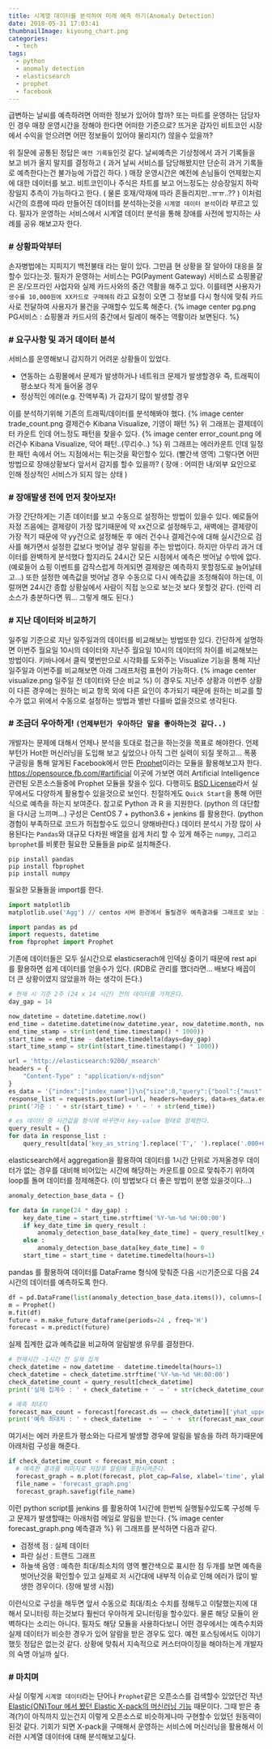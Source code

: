 ```yaml
---
title: 시계열 데이터를 분석하여 미래 예측 하기(Anomaly Detection)
date: 2018-05-31 17:03:41
thumbnailImage: kiyoung_chart.png
categories:
  - tech
tags: 
  - python
  - anomaly detection
  - elasticsearch
  - prophet
  - facebook
---
```


급변하는 날씨를 예측하려면 어떠한 정보가 있어야 할까?
또는 마트를 운영하는 담당자인 경우 매장 운영시간을 정해야 한다면 어떠한 기준으로?
뜨거운 감자인 비트코인 시장에서 수익을 얻으려면 어떤 정보들이 있어야 물리지(?) 않을수 있을까?
 <!--more --> 
위 질문에 공통된 정답은 `예전 기록들`인것 같다. 날씨예측은 기상청에서 과거 기록들을 보고 비가 올지 말지를 결정하고 ( 과거 날씨 서비스를 담당해봤지만 단순히 과거 기록들로 예측한다는건 불가능에 가깝긴 하다. ) 매장 운영시간은 예전에 손님들이 언제왔는지에 대한 데이터를 보고. 비트코인이나 주식은 차트를 보고 어느정도는 상승장일지 하락장일지 추측이 가능하다고 한다. ( 물론 호재/악재에 따라 흔들리지만..ㅠㅠ..?? )
이처럼 시간의 흐름에 따라 만들어진 데이터를 분석하는것을 `시계열 데이터 분석`이라 부르고 있다. 필자가 운영하는 서비스에서 시계열 데이터 분석을 통해 장애를 사전에 방지하는 사례를 공유 해보고자 한다.

### # 상황파악부터
손자병법에는 지피지기 백전불태 라는 말이 있다. 그만큼 현 상황을 잘 알아야 대응을 잘할수 있다는것. 필자가 운영하는 서비스는 PG(Payment Gateway) 서비스로 쇼핑몰같은 온/오프라인 사업자와 실제 카드사와의 중간 역활을 해주고 있다. 이를테면 사용자가 `생수를 10,000원에 XX카드로 구매해줘` 라고 요청이 오면 그 정보를 다시 형식에 맞춰 카드사로 전달하여 사용자가 물건을 구매할수 있도록 해준다.
{% image center pg.png PG서비스 : 쇼핑몰과 카드사의 중간에서 릴레이 해주는 역활이라 보면된다. %}

### # 요구사항 및 과거 데이터 분석
서비스를 운영해보니 감지하기 어려운 상황들이 있었다. 
- 연동하는 쇼핑몰에서 문제가 발생하거나 네트워크 문제가 발생할경우 즉, 트래픽이 평소보다 적게 들어올 경우
- 정상적인 에러(e.g. 잔액부족) 가 갑자기 많이 발생할 경우

이를 분석하기위해 기존의 트래픽/데이터를 분석해봐야 했다.
{% image center trade_count.png 결제건수 Kibana Visualize, 기영이 패턴 %}
위 그래프는 결제데이터 카운트 인데 어느정도 패턴을 찾을수 있다.
{% image center error_count.png 에러건수 Kibana Visualize, 악어 패턴..(무리수..) %}
위 그래프는 에러카운트 인데 일정한 패턴 속에서 어느 지점에서는 튀는것을 확인할수 있다. (빨간색 영역) 그렇다면 어떤 방법으로 장애상황보다 앞서서 감지를 할수 있을까? ( 장애 : 어떠한 내/외부 요인으로 인해 정상적인 서비스가 되지 않는 상태 )

### # 장애발생 전에 먼저 찾아보자!
가장 간단하게는 기존 데이터를 보고 수동으로 설정하는 방법이 있을수 있다. 예로들어 자정 즈음에는 결제량이 가장 많기때문에 약 xx건으로 설정해두고, 새벽에는 결제량이 가장 적기 때문에 약 yy건으로 설정해둔 후 에러 건수나 결제건수에 대해 실시간으로 검사를 해가면서 설정한 값보다 벗어날 경우 알림을 주는 방법이다.
하지만 아무리 과거 데이터를 완벽하게 분석했다 할지라도 24시간 모든 시점에서 예측은 벗어날 수밖에 없다. (예로들어 쇼핑 이벤트를 갑작스럽게 하게되면 결제량은 예측하지 못할정도로 늘어날테고...) 또한 설정한 예측값을 벗어날 경우 수동으로 다시 예측값을 조정해줘야 하는데, 이럴꺼면 24시간 종합 상황실에서 사람이 직접 눈으로 보는것 보다 못할것 같다. (인력 리소스가 충분하다면 뭐... 그렇게 해도 된다.)

### # 지난 데이터와 비교하기
일주일 기준으로 지난 일주일과의 데이터를 비교해보는 방법또한 있다. 간단하게 설명하면 이번주 월요일 10시의 데이터와 지난주 월요일 10시의 데이터의 차이를 비교해보는 방법이다. 키바나에서 클릭 몇번만으로 시각화를 도와주는 Visualize 기능을 통해 지난 일주일과 이번주를 비교해보면 아래 그래프처럼 표현이 가능하다.
{% image center visualize.png 일주일 전 데이터와 단순 비교 %}
이 경우도 지난주 상황과 이번주 상황이 다른 경우에는 원하는 비교 항목 외에 다른 요인이 추가되기 때문에 원하는 비교를 할수가 없고 위에서 수동으로 설정하는 방법과 별반 다를바 없을것으로 생각된다.


### # 조금더 우아하게! `(언제부턴가 우아하단 말을 좋아하는것 같다..)`
개발자는 문제에 대해서 언제나 분석을 토대로 접근을 하는것을 목표로 해야한다. 언제부턴가 Hot한 머신러닝을 도입해 보고 싶었으나 아직 그런 실력이 되질 못하고... 폭풍 구글링을 통해 알게된 Facebook에서 만든 [Prophet](https://facebook.github.io/prophet/)이라는 모듈을 활용해보고자 한다.
https://opensource.fb.com/#artificial 이곳에 가보면 여러 Artificial Intelligence 관련된 오픈소스들중에 Prophet 모듈을 찾을수 있다. 다행히도 [BSD License](https://namu.wiki/w/BSD%20%EB%9D%BC%EC%9D%B4%EC%84%A0%EC%8A%A4)라서 실무에서도 다양하게 활용할수 있을것으로 보인다. 친절하게도 `Quick Start`을 통해 어떤식으로 예측을 하는지 보여준다. 참고로 Python 과 R 을 지원한다. (python 의 대단함을 다시금 느끼며...)
구성은 CentOS 7 + python3.6 + jenkins 를 활용한다. (python 경험이 부족하므로 코드가 허접할수도 있으니 양해바란다.)
데이터 분석시 가장 많이 사용된다는 `Pandas`와 대규모 다차원 배열을 쉽게 처리 할 수 있게 해주는 `numpy`, 그리고 `bprophet`를 비롯한 필요한 모듈들을 pip로 설치해준다.
```shell
pip install pandas
pip install fbprophet
pip install numpy
```
필요한 모듈들을 import를 한다.
```python
import matplotlib
matplotlib.use('Agg') // centos 서버 환경에서 돌릴경우 예측결과를 그래프로 보는 과정에서 오류가 발생한다. 이를 방직하기 위해 해당 코드를 적어준다.

import pandas as pd
import requests, datetime
from fbprophet import Prophet
```
기존에 데이터들은 모두 실시간으로 elasticserach에 인덱싱 중이기 때문에 rest api 를 활용하면 쉽게 데이터를 얻을수가 있다. (RDB로 관리를 했더라면... 배보다 배꼽이 더 큰 상황이였지 않았을까 하는 생각이 든다.)
```python
# 현재 시 기준 2주 (24 x 14 시간) 전의 데이터를 가져온다.
day_gap = 14

now_datetime = datetime.datetime.now()
end_time = datetime.datetime(now_datetime.year, now_datetime.month, now_datetime.day, now_datetime.hour, 0,0)
end_time_stamp = str(int(end_time.timestamp() * 1000))
start_time = end_time - datetime.timedelta(days=day_gap)
start_time_stamp = str(int(start_time.timestamp() * 1000))

url = 'http://elasticsearch:9200/_msearch'
headers = {
    "Content-Type" : "application/x-ndjson"
}
es_data = '{"index":["index_name"]}\n{"size":0,"query":{"bool":{"must":[{"range":{"log_time":{"gte":' + start_time_stamp + ',"lte":' + end_time_stamp + '}}}]}},"aggs":{"2":{"date_histogram":{"field":"log_time","interval":"1h", "time_zone":"Asia/Tokyo"}}}}\n'
response_list = requests.post(url=url, headers=headers, data=es_data.encode('utf-8')).json()['responses'][0]['aggregations']['2']['buckets']
print('기준 : ' + str(start_time) + ' ~ ' + str(end_time))

# es 데이터 중 시간값을 형식에 바꾸면서 key-value 형태로 정제한다.
query_result = {}
for data in response_list :
    query_result[data['key_as_string'].replace('T',' ').replace('.000+09:00', '')] = data['doc_count']
```

elasticsearch에서 aggregation을 활용하여 데이터를 1시간 단위로 가져올경우 데이터가 없는 경우를 대비해 비어있는 시간에 해당하는 카운트를 0으로 맞춰주기 위하여 loop를 돌며 데이터를 정제해준다. (이 방법보다 더 좋은 방법이 분명 있을것이다...)

```python
anomaly_detection_base_data = {}

for data in range(24 * day_gap) :
    key_date_time = start_time.strftime('%Y-%m-%d %H:00:00')
    if key_date_time in query_result :
        anomaly_detection_base_data[key_date_time] = query_result[key_date_time]
    else :
        anomaly_detection_base_data[key_date_time] = 0
    start_time = start_time + datetime.timedelta(hours=1)
```
pandas 를 활용하여 데이터를 DataFrame 형식에 맞춰준 다음 `시간`기준으로 다음 24시간의 데이터를 예측하도록 한다.
```python
df = pd.DataFrame(list(anomaly_detection_base_data.items()), columns=['ds', 'y'])
m = Prophet()
m.fit(df)
future = m.make_future_dataframe(periods=24 , freq='H')
forecast = m.predict(future)
```
실제 집계한 값과 예측값을 비교하여 알림발생 유무를 결정한다.
```python
# 현재시간 -1시간 전 실제 집계
check_datetime = now_datetime - datetime.timedelta(hours=1)
check_datetime = check_datetime.strftime('%Y-%m-%d %H:00:00')
check_datetime_count = query_result[check_datetime]
print('실제 집계수 : ' + check_datetime + ' → ' + str(check_datetime_count))

# 예측 최대치
forecast_max_count = forecast[forecast.ds == check_datetime]['yhat_upper'].values[0]
print('예측 최대치 : ' + check_datetime  + ' → ' +  str(forecast_max_count)) 
```
여기서는 에러 카운트가 평소와는 다르게 발생할 경우에 알림을 발송을 하려 하기때문에 아래처럼 구성을 해준다.
```python
if check_datetime_count < forecast_min_count :
  # 예측한 결과를 이미지로 저장후 알림에 포함시켜준다.
  forecast_graph = m.plot(forecast, plot_cap=False, xlabel='time', ylabel='count');
  file_name = 'forecast_graph.png'
  forecast_graph.savefig(file_name)
```
이런 python script를 jenkins 를 활용하여 1시간에 한번씩 실행될수있도록 구성해 두고 문제가 발생할때는 아래처럼 메일로 알림을 받는다.
{% image center forecast_graph.png 예측결과 %}
위 그래프를 분석하면 다음과 같다.
 - 검정색 점 : 실제 데이터
 - 파란 실선 : 트랜드 그래프
 - 하늘색 음영 : 예측한 최대/최소치의 영역
 빨간색으로 표시한 점 두개를 보면 예측을 벗어난것을 확인할수 있고 실제로 저 시간대에 내부적 이슈로 인해 에러가 많이 발생한 경우이다. (장애 발생 시점)

이런식으로 구성을 해두면 앞서 수동으로 최대/최소 수치를 정해두고 이탈했는지에 대해서 모니터링 하는것보다 훨씬더 우아하게 모니터링을 할수있다. 
물론 해당 모듈이 완벽하다는 소리는 아니다. 필자도 해당 모듈을 사용하다보니 어떤 경우에서는 예측수치와 실제 데이터가 비슷한 경우가 있어 알람을 받은 경우도 있다. 예전 포스팅에서도 이야기 했듯 정답은 없는것 같다. 상황에 맞춰서 지속적으로 커스터마이징을 해야하는게 개발자의 숙명 아닐까 싶다.


### # 마치며
사실 이렇게 `시계열 데이터`라는 단어나 `Prophet`같은 오픈소스를 검색할수 있었던건 작년 [Elastic{ON}Tour 에서 봤던 Elastic X-pack의 머신러닝 기능](https://taetaetae.github.io/2017/12/14/elastic-on-tour/) 때문이다. 그때 받은 충격(?)이 아직까지 있는건지 이렇게 오픈소스로 비슷하게나마 구현할수 있었던 원동력이 된것 같다. 기회가 되면 X-pack을 구매해서 운영하는 서비스에 머신러닝을 활용해서 이러한 시계열 데이터에 대해 분석해보고싶다.